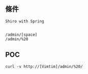 <languages  />

<translate>

條件
----

</translate>

    Shiro with Spring


    /admin/[space]
    /admin/%20

POC
---

    curl -v http://[Vimtim]/admin/%20/